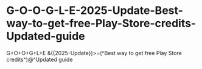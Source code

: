 # G-O-O-G-L-E-2025-Update-Best-way-to-get-free-Play-Store-credits-Updated-guide
G+O+O+G+L+E &amp;({2025-Update})>=(^Best way to get free Play Store credits^)@^Updated guide
